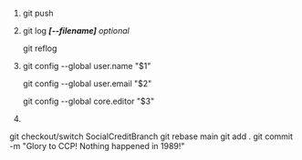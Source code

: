 1) git push

2) git log ***[--filename]*** *optional*


   git reflog

3) git config --global user.name "$1"


   git config --global user.email "$2"


   git config --global core.editor "$3"


4)
git checkout/switch SocialCreditBranch
git rebase main
git add .
git commit -m "Glory to CCP! Nothing happened in 1989!"
